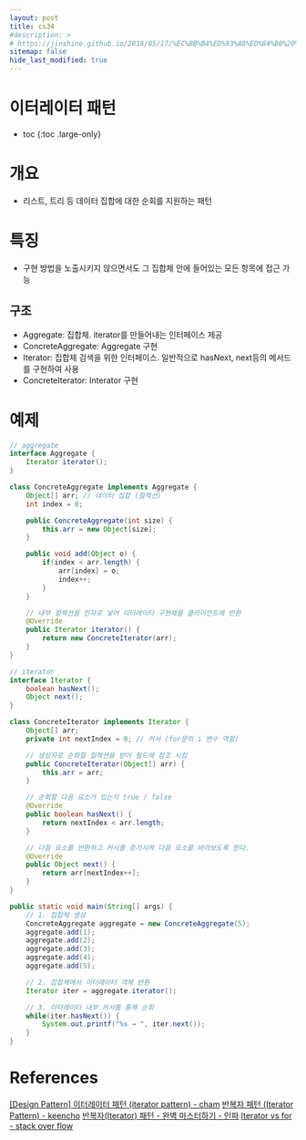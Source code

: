 ```yaml
---
layout: post
title: cs34
#description: >
# https://jinshine.github.io/2018/05/17/%EC%BB%B4%ED%93%A8%ED%84%B0%20%EA%B8%B0%EC%B4%88/%EB%A9%94%EB%AA%A8%EB%A6%AC%EA%B5%AC%EC%A1%B0/
sitemap: false
hide_last_modified: true
---
```

# 이터레이터 패턴

* toc
{:toc .large-only}

# 개요

[](/assets/img/cs/iterator.png)

- 리스트, 트리 등 데이터 집합에 대한 순회를 지원하는 패턴

# 특징

- 구현 방법을 노출시키지 않으면서도 그 집합체 안에 들어있는 모든 항목에 접근 가능

## 구조

- Aggregate: 집합체. iterator를 만들어내는 인터페이스 제공
- ConcreteAggregate: Aggregate 구현
- Iterator: 집합체 검색을 위한 인터페이스. 일반적으로 hasNext, next등의 메서드를 구현하여 사용
- ConcreteIterator: Interator 구현

# 예제

```JAVA
// aggregate
interface Aggregate {
    Iterator iterator();
}

class ConcreteAggregate implements Aggregate {
    Object[] arr; // 데이터 집합 (컬렉션)
    int index = 0;

    public ConcreteAggregate(int size) {
        this.arr = new Object[size];
    }

    public void add(Object o) {
        if(index < arr.length) {
            arr[index] = o;
            index++;
        }
    }

    // 내부 컬렉션을 인자로 넣어 이터레이터 구현체를 클라이언트에 반환
    @Override
    public Iterator iterator() {
        return new ConcreteIterator(arr);
    }
}
```
```JAVA
// iterator
interface Iterator {
    boolean hasNext();
    Object next();
}

class ConcreteIterator implements Iterator {
    Object[] arr;
    private int nextIndex = 0; // 커서 (for문의 i 변수 역할)

    // 생성자로 순회할 컬렉션을 받아 필드에 참조 시킴
    public ConcreteIterator(Object[] arr) {
        this.arr = arr;
    }

    // 순회할 다음 요소가 있는지 true / false
    @Override
    public boolean hasNext() {
        return nextIndex < arr.length;
    }

    // 다음 요소를 반환하고 커서를 증가시켜 다음 요소를 바라보도록 한다.
    @Override
    public Object next() {
        return arr[nextIndex++];
    }
}
```
```JAVA
public static void main(String[] args) {
    // 1. 집합체 생성
    ConcreteAggregate aggregate = new ConcreteAggregate(5);
    aggregate.add(1);
    aggregate.add(2);
    aggregate.add(3);
    aggregate.add(4);
    aggregate.add(5);

    // 2. 집합체에서 이터레이터 객체 반환
    Iterator iter = aggregate.iterator();

    // 3. 이터레이터 내부 커서를 통해 순회
    while(iter.hasNext()) {
        System.out.printf("%s → ", iter.next());
    }
}
```

# References

[[Design Pattern] 이터레이터 패턴 (iterator pattern) - cham](https://velog.io/@cham/Design-Pattern-%EC%9D%B4%ED%84%B0%EB%A0%88%EC%9D%B4%ED%84%B0-%ED%8C%A8%ED%84%B4-iterator-pattern)
[반복자 패턴 (Iterator Pattern) - keencho](https://keencho.github.io/posts/iterator-pattern/)
[반복자(Iterator) 패턴 - 완벽 마스터하기 - 인파](https://inpa.tistory.com/entry/GOF-%F0%9F%92%A0-%EB%B0%98%EB%B3%B5%EC%9E%90Iterator-%ED%8C%A8%ED%84%B4-%EC%99%84%EB%B2%BD-%EB%A7%88%EC%8A%A4%ED%84%B0%ED%95%98%EA%B8%B0)
[Iterator vs for - stack over flow](https://stackoverflow.com/questions/22267919/iterator-vs-for/22268270#22268270)